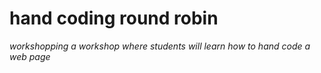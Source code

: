 # hand coding round robin
*workshopping a workshop where students will learn how to hand code a web page*
